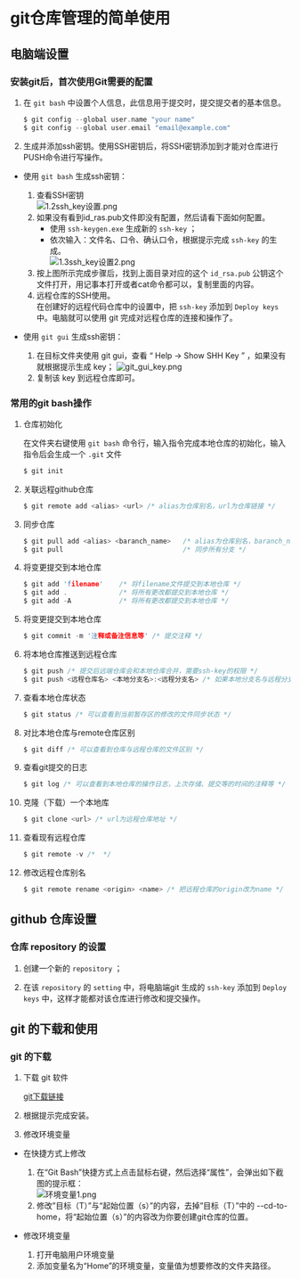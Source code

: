 # git仓库管理的简单使用

## 电脑端设置

### 安装git后，首次使用Git需要的配置

1. 在 `git bash` 中设置个人信息，此信息用于提交时，提交提交者的基本信息。
    ```c
    $ git config --global user.name "your name"
    $ git config --global user.email "email@example.com"
    ```

2. 生成并添加ssh密钥。使用SSH密钥后，将SSH密钥添加到才能对仓库进行PUSH命令进行写操作。

- 使用 `git bash` 生成ssh密钥：

    1. 查看SSH密钥  
        ![1.2ssh_key设置.png](png/1.2ssh_key设置.png)
    2. 如果没有看到id_ras.pub文件即没有配置，然后请看下面如何配置。  
        - 使用 `ssh-keygen.exe` 生成新的 `ssh-key` ；
        - 依次输入：文件名、口令、确认口令，根据提示完成 `ssh-key` 的生成。  
        ![1.3ssh_key设置2.png](png/1.3ssh_key设置2.png)
    3. 按上图所示完成步骤后，找到上面目录对应的这个 `id_rsa.pub` 公钥这个文件打开，用记事本打开或者cat命令都可以，复制里面的内容。
    4. 远程仓库的SSH使用。  
    在创建好的远程代码仓库中的设置中，把 `ssh-key` 添加到 `Deploy keys` 中。电脑就可以使用 git 完成对远程仓库的连接和操作了。

- 使用 `git gui` 生成ssh密钥：

    1. 在目标文件夹使用 git gui，查看 “ Help -> Show SHH Key ” ，如果没有就根据提示生成 key；
        ![git_gui_key.png](png/git_gui_key.png)
    2. 复制该 key 到远程仓库即可。

### 常用的git bash操作

1. 仓库初始化

    在文件夹右键使用 `git bash` 命令行，输入指令完成本地仓库的初始化，输入指令后会生成一个 `.git` 文件
    ```c
    $ git init
    ```

2. 关联远程github仓库

    ```c
    $ git remote add <alias> <url> /* alias为仓库别名，url为仓库链接 */
    ```
3. 同步仓库

    ```c
    $ git pull add <alias> <baranch_name>   /* alias为仓库别名，baranch_name为分支名 */
    $ git pull                              /* 同步所有分支 */
    ```

4. 将变更提交到本地仓库

    ```c
    $ git add 'filename'    /* 将filename文件提交到本地仓库 */
    $ git add .             /* 将所有更改都提交到本地仓库 */
    $ git add -A            /* 将所有更改都提交到本地仓库 */
    ```

5. 将变更提交到本地仓库

    ```c
    $ git commit -m '注释或备注信息等' /* 提交注释 */
    ```

6. 将本地仓库推送到远程仓库

    ```c
    $ git push /* 提交后远端仓库会和本地仓库合并，需要ssh-key的权限 */
    $ git push <远程仓库名> <本地分支名>:<远程分支名> /* 如果本地分支名与远程分支名相同，则可以省略冒号： ,需要ssh-key的权限*/
    ```

7. 查看本地仓库状态

    ```c
    $ git status /* 可以查看到当前暂存区的修改的文件同步状态 */
    ```

8. 对比本地仓库与remote仓库区别

    ```c
    $ git diff /* 可以查看到仓库与远程仓库的文件区别 */
    ```

9. 查看git提交的日志

    ```c
    $ git log /* 可以查看到本地仓库的操作日志，上次存储、提交等的时间的注释等 */
    ```

10. 克隆（下载）一个本地库

    ```c
    $ git clone <url> /* url为远程仓库地址 */
    ```

11. 查看现有远程仓库

    ```c
    $ git remote -v /*  */
    ```

12. 修改远程仓库别名

    ```c
    $ git remote rename <origin> <name> /* 把远程仓库的origin改为name */
    ```

## github 仓库设置

### 仓库 repository 的设置

1. 创建一个新的 `repository` ；

2. 在该 `repository` 的 `setting` 中，将电脑端git 生成的 `ssh-key` 添加到 `Deploy keys` 中，这样才能都对该仓库进行修改和提交操作。


## git 的下载和使用

### git 的下载

1. 下载 git 软件

    [git下载链接](https://git-scm.com/download/win)

2. 根据提示完成安装。

3. 修改环境变量
- 在快捷方式上修改
    1. 在“Git Bash”快捷方式上点击鼠标右键，然后选择“属性”，会弹出如下截图的提示框：  
        ![环境变量1.png](png/环境变量1.png)
    2. 修改”目标（T）”与“起始位置（s）”的内容，去掉”目标（T）”中的 --cd-to-home，将“起始位置（s）”的内容改为你要创建git仓库的位置。

- 修改环境变量
    1. 打开电脑用户环境变量
    2. 添加变量名为“Home”的环境变量，变量值为想要修改的文件夹路径。
